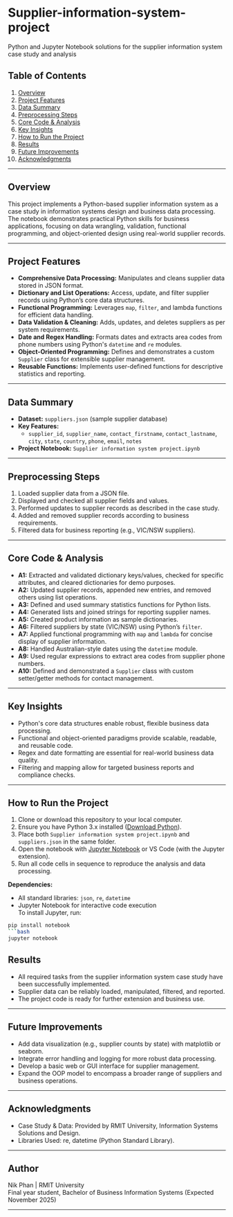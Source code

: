 # Supplier-information-system-project
Python and Jupyter Notebook solutions for the supplier information system case study and analysis

## Table of Contents
1. [Overview](#overview)
2. [Project Features](#project-features)
3. [Data Summary](#data-summary)
4. [Preprocessing Steps](#preprocessing-steps)
5. [Core Code & Analysis](#core-code--analysis)
6. [Key Insights](#key-insights)
7. [How to Run the Project](#how-to-run-the-project)
8. [Results](#results)
9. [Future Improvements](#future-improvements)
10. [Acknowledgments](#acknowledgments)

---

## Overview
This project implements a Python-based supplier information system as a case study in information systems design and business data processing. The notebook demonstrates practical Python skills for business applications, focusing on data wrangling, validation, functional programming, and object-oriented design using real-world supplier records.

---

## Project Features
- **Comprehensive Data Processing:** Manipulates and cleans supplier data stored in JSON format.
- **Dictionary and List Operations:** Access, update, and filter supplier records using Python’s core data structures.
- **Functional Programming:** Leverages `map`, `filter`, and lambda functions for efficient data handling.
- **Data Validation & Cleaning:** Adds, updates, and deletes suppliers as per system requirements.
- **Date and Regex Handling:** Formats dates and extracts area codes from phone numbers using Python's `datetime` and `re` modules.
- **Object-Oriented Programming:** Defines and demonstrates a custom `Supplier` class for extensible supplier management.
- **Reusable Functions:** Implements user-defined functions for descriptive statistics and reporting.

---

## Data Summary
- **Dataset:** `suppliers.json` (sample supplier database)
- **Key Features:**
  - `supplier_id`, `supplier_name`, `contact_firstname`, `contact_lastname`, `city`, `state`, `country`, `phone`, `email`, `notes`
- **Project Notebook:** `Supplier information system project.ipynb`

---

## Preprocessing Steps
1. Loaded supplier data from a JSON file.
2. Displayed and checked all supplier fields and values.
3. Performed updates to supplier records as described in the case study.
4. Added and removed supplier records according to business requirements.
5. Filtered data for business reporting (e.g., VIC/NSW suppliers).

---

## Core Code & Analysis
- **A1:** Extracted and validated dictionary keys/values, checked for specific attributes, and cleared dictionaries for demo purposes.
- **A2:** Updated supplier records, appended new entries, and removed others using list operations.
- **A3:** Defined and used summary statistics functions for Python lists.
- **A4:** Generated lists and joined strings for reporting supplier names.
- **A5:** Created product information as sample dictionaries.
- **A6:** Filtered suppliers by state (VIC/NSW) using Python’s `filter`.
- **A7:** Applied functional programming with `map` and `lambda` for concise display of supplier information.
- **A8:** Handled Australian-style dates using the `datetime` module.
- **A9:** Used regular expressions to extract area codes from supplier phone numbers.
- **A10:** Defined and demonstrated a `Supplier` class with custom setter/getter methods for contact management.

---

## Key Insights
- Python's core data structures enable robust, flexible business data processing.
- Functional and object-oriented paradigms provide scalable, readable, and reusable code.
- Regex and date formatting are essential for real-world business data quality.
- Filtering and mapping allow for targeted business reports and compliance checks.

---

## How to Run the Project

1. Clone or download this repository to your local computer.
2. Ensure you have Python 3.x installed ([Download Python](https://www.python.org/downloads/)).
3. Place both `Supplier information system project.ipynb` and `suppliers.json` in the same folder.
4. Open the notebook with [Jupyter Notebook](https://jupyter.org/) or VS Code (with the Jupyter extension).
5. Run all code cells in sequence to reproduce the analysis and data processing.

**Dependencies:**
- All standard libraries: `json`, `re`, `datetime`
- Jupyter Notebook for interactive code execution  
To install Jupyter, run:
```bash
pip install notebook
```bash
jupyter notebook
```

## Results
- All required tasks from the supplier information system case study have been successfully implemented.
- Supplier data can be reliably loaded, manipulated, filtered, and reported.
- The project code is ready for further extension and business use.

---

## Future Improvements
- Add data visualization (e.g., supplier counts by state) with matplotlib or seaborn.
- Integrate error handling and logging for more robust data processing.
- Develop a basic web or GUI interface for supplier management.
- Expand the OOP model to encompass a broader range of suppliers and business operations.

---

## Acknowledgments
- Case Study & Data: Provided by RMIT University, Information Systems Solutions and Design.
- Libraries Used: re, datetime (Python Standard Library).

---

## Author

Nik Phan | RMIT University  
Final year student, Bachelor of Business Information Systems (Expected November 2025)

---

